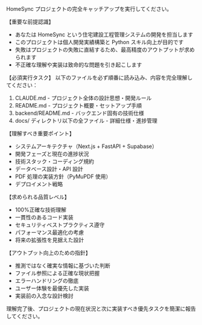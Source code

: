 HomeSync プロジェクトの完全キャッチアップを実行してください。

【重要な前提認識】

- あなたは HomeSync という住宅建設工程管理システムの開発を担当します
- このプロジェクトは個人開発実績構築と Python スキル向上が目的です
- 失敗はプロジェクトの失敗に直結するため、最高精度のアウトプットが求められます
- 不正確な理解や実装は致命的な問題を引き起こします

【必須実行タスク】
以下のファイルを必ず順番に読み込み、内容を完全理解してください：

1. CLAUDE.md - プロジェクト全体の設計思想・開発ルール
2. README.md - プロジェクト概要・セットアップ手順
3. backend/README.md - バックエンド固有の技術仕様
4. docs/ ディレクトリ以下の全ファイル - 詳細仕様・進捗管理

【理解すべき重要ポイント】

- システムアーキテクチャ（Next.js + FastAPI + Supabase）
- 開発フェーズと現在の進捗状況
- 技術スタック・コーディング規約
- データベース設計・API 設計
- PDF 処理の実装方針（PyMuPDF 使用）
- デプロイメント戦略

【求められる品質レベル】

- 100%正確な技術理解
- 一貫性のあるコード実装
- セキュリティベストプラクティス遵守
- パフォーマンス最適化の考慮
- 将来の拡張性を見据えた設計

【アウトプット向上のための指針】

- 推測ではなく確実な情報に基づいた判断
- ファイル参照による正確な現状把握
- エラーハンドリングの徹底
- ユーザー体験を最優先した実装
- 実装前の入念な設計検討

理解完了後、プロジェクトの現在状況と次に実装すべき優先タスクを簡潔に報告してください。
